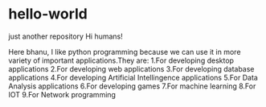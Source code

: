 # hello-world
just another repository
Hi humans!

Here bhanu, I like python programming because we can use it in more variety of important applications.They are:
1.For developing desktop applications
2.For developing web applications
3.For developing database applications
4.For developing Artificial Intellingence applications
5.For  Data Analysis applications
6.For developing games
7.For machine learning
8.For IOT
9.For Network programming
